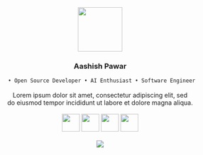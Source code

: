 <div align="center">
	<img src="https://media.giphy.com/media/WFZvB7VIXBgiz3oDXE/giphy.gif" width="100"/>
	<h3>Aashish Pawar</h3>
	<code> • Open Source Developer • AI Enthusiast • Software Engineer</code> <br /><br />
	Lorem ipsum dolor sit amet, consectetur adipiscing elit, sed 
	<br />
	 do eiusmod tempor incididunt ut labore et dolore magna aliqua.
	<br />
	<br />
	<img height ="40px" src="https://img.shields.io/badge/Java-ED8B00?style=for-the-badge&logo=java&logoColor=white"/>
	<img height ="40px" src="https://img.shields.io/badge/Python-FFD43B?style=for-the-badge&logo=python&logoColor=blue"/>
	<img height ="40px" src="https://img.shields.io/badge/React-20232A?style=for-the-badge&logo=react&logoColor=61DAFB"/>
	<img height ="40px" src="https://img.shields.io/badge/JavaScript-323330?style=for-the-badge&logo=javascript&logoColor=F7DF1E"/>
	<br>
	<br>
<img src="https://gcdnb.pbrd.co/images/PkvhrDxPnwNh.png?o=1"/>
<!--   <img width="400px" src="https://ngsup.com/wp-content/uploads/wifi.gif" />   -->
<!-- 	<br/> -->
<!--   <img width = "600px" src="https://ampron.eu/wp-content/uploads/2019/01/code-developer.gif"> -->
<!-- 	https://www.google.com/search?q=svg+animations&tbm=isch&ictx=1&tbs=rimg:CTJoo4xZ9fdRIggyaKOMWfX3USoSCTJoo4xZ9fdREcufWdd_1QLpp&hl=en-US&sa=X&ved=2ahUKEwjdvoqM0Nr3AhVCRmwGHWOxCpgQiRx6BAgAEAQ&biw=1351&bih=636 -->
	
	
</div>
